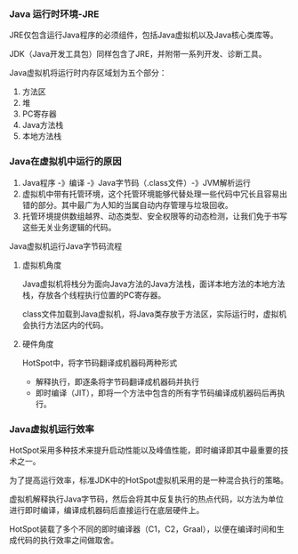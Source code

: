 ### Java 运行时环境-JRE

JRE仅包含运行Java程序的必须组件，包括Java虚拟机以及Java核心类库等。

JDK（Java开发工具包）同样包含了JRE，并附带一系列开发、诊断工具。

Java虚拟机将运行时内存区域划为五个部分：

1. 方法区
2. 堆
3. PC寄存器
4. Java方法栈
5. 本地方法栈

### Java在虚拟机中运行的原因

1. Java程序 -》编译 -》Java字节码（.class文件）-》JVM解析运行
2. 虚拟机中带有托管环境，这个托管环境能够代替处理一些代码中冗长且容易出错的部分。其中最广为人知的当属自动内存管理与垃圾回收。
3. 托管环境提供数组越界、动态类型、安全权限等的动态检测，让我们免于书写这些无关业务逻辑的代码。

Java虚拟机运行Java字节码流程

1. 虚拟机角度

   Java虚拟机将栈分为面向Java方法的Java方法栈，面详本地方法的本地方法栈，存放各个线程执行位置的PC寄存器。

   class文件加载到Java虚拟机，将Java类存放于方法区，实际运行时，虚拟机会执行方法区内的代码。

2. 硬件角度

   HotSpot中，将字节码翻译成机器码两种形式

   - 解释执行，即逐条将字节码翻译成机器码并执行
   - 即时编译（JIT），即将一个方法中包含的所有字节码编译成机器码后再执行。

### Java虚拟机运行效率

HotSpot采用多种技术来提升启动性能以及峰值性能，即时编译即其中最重要的技术之一。

为了提高运行效率，标准JDK中的HotSpot虚拟机采用的是一种混合执行的策略。

虚拟机解释执行Java字节码，然后会将其中反复执行的热点代码，以方法为单位进行即时编译，编译成机器码后直接运行在底层硬件上。

HotSpot装载了多个不同的即时编译器（C1，C2，Graal），以便在编译时间和生成代码的执行效率之间做取舍。













